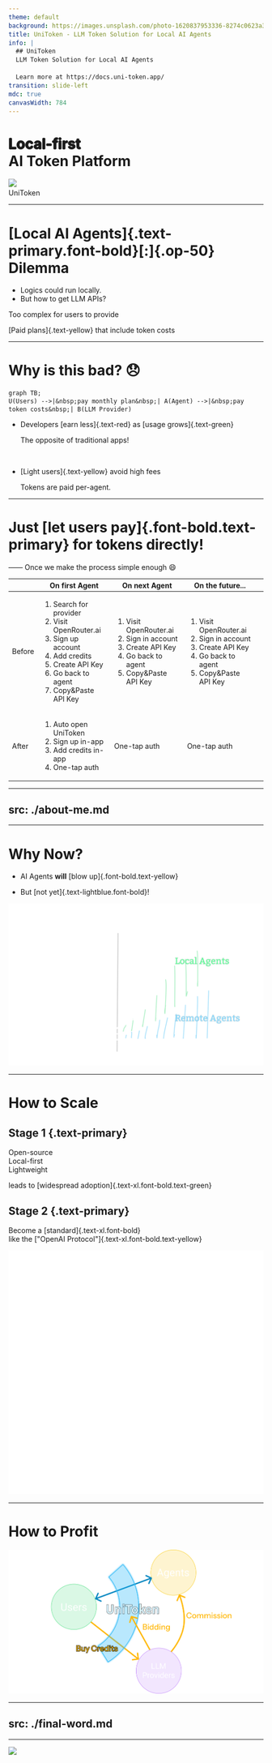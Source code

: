 ```yaml
---
theme: default
background: https://images.unsplash.com/photo-1620837953336-8274c0623a3c
title: UniToken - LLM Token Solution for Local AI Agents
info: |
  ## UniToken
  LLM Token Solution for Local AI Agents

  Learn more at https://docs.uni-token.app/
transition: slide-left
mdc: true
canvasWidth: 784
---
```


# <span text-lightblue class="text-outline-outward">Local-first</span><br> AI Token <span font-bold>Platform</span>

<div op-80 mt--1 mb-4>

</div>

<img src="https://docs.uni-token.app/logo-dark.png" v-drag="[597,376,40,NaN]" backdrop-blur-xs rounded-xl />

<div v-drag="[640,382,103,NaN]" text-2xl>
UniToken
</div>

<style>

.text-outline-outward {
  text-shadow:
    -1px 0 0 #333,
     1px 0 0 #333,
     0 -1px 0 #333,
     0 1px 0 #333;
}

</style>

---

# [Local AI Agents]{.text-primary.font-bold}[:]{.op-50} Dilemma

<div ml-4 text-2xl space-y-4 class="text-#ddd">
<div mb-8 mt-8 ml-5>

- Logics could run locally.
- But how to get LLM APIs?

</div>
<div><carbon-close-large text-red text-3xl mb--1 mx-2 />Too complex for <span text-red>users to provide</span></div>

<div>

<carbon-arrow-right text-3xl mx-2 mb--1 text-yellow />[Paid plans]{.text-yellow} that include token costs

</div>
</div>

---

# Why is this bad? 😞

```mermaid{scale:0.85,class:'ml-8'}
graph TB;
U(Users) -->|&nbsp;pay monthly plan&nbsp;| A(Agent) -->|&nbsp;pay token costs&nbsp;| B(LLM Provider)
```

<div fixed left-66 top-30>

- <span text-2xl>Developers [earn less]{.text-red} as [usage grows]{.text-green}</span>

  <div op-80> The opposite of traditional apps! </div>

<br>

- <span text-2xl>[Light users]{.text-yellow} avoid high fees</span>

  <div op-80> Tokens are paid per-agent. </div>

</div>

---

# Just [let users pay]{.font-bold.text-primary} for tokens directly!

<div />

<div text-xl>
—— Once we make the process simple enough 😄
</div>

<div mt-4>
<table class="w-full">
  <thead text-sm>
    <tr>
      <th class="pb-1!"></th>
      <th class="pb-1! p-2 font-semibold">On first Agent</th>
      <th class="pb-1! p-2 font-semibold">On next Agent</th>
      <th class="pb-1! p-2 font-semibold">On the future...</th>
      <th class="pb-1!"></th>
    </tr>
  </thead>
  <tbody>
    <tr text-8px op-80>
      <td text-xl>
        Before
      </td>
      <td>
        <ol class="flex flex-col h-full">
          <li>Search for provider</li>
          <li>Visit <span class="font-mono">OpenRouter.ai</span></li>
          <li>Sign up account</li>
          <li>Add credits</li>
          <li>Create API Key</li>
          <li>Go back to agent</li>
          <li>Copy&Paste API Key</li>
        </ol>
      </td>
      <td align-top>
        <ol class="flex flex-col h-full">
          <li>Visit <span class="font-mono">OpenRouter.ai</span></li>
          <li>Sign in account</li>
          <li>Create API Key</li>
          <li>Go back to agent</li>
          <li>Copy&Paste API Key</li>
        </ol>
      </td>
      <td align-top>
        <ol class="flex flex-col h-full">
          <li>Visit <span class="font-mono">OpenRouter.ai</span></li>
          <li>Sign in account</li>
          <li>Create API Key</li>
          <li>Go back to agent</li>
          <li>Copy&Paste API Key</li>
        </ol>
      </td>
      <!-- <td text-sm>
        <div class="flex flex-col w-full">
          <div>...</div>
        </div>
      </td> -->
    </tr>
    <tr text-xs>
      <td text-xl>
        After
      </td>
      <td>
        <ol class="flex flex-col h-full text-10px">
          <li><span text-primary font-bold>Auto</span> open UniToken</li>
          <li>Sign up <span text-primary font-bold>in-app</span></li>
          <li>Add credits <span text-primary font-bold>in-app</span></li>
          <li><span text-primary font-bold>One-tap</span> auth</li>
        </ol>
      </td>
      <td text-lg>
        <span text-primary font-bold>One-tap</span> auth
      </td>
      <td text-lg>
        <span text-primary font-bold>One-tap</span> auth
      </td>
      <!-- <td text-sm>
        <div class="flex flex-col w-full">
          <div>...</div>
        </div>
      </td> -->
    </tr>
  </tbody>
</table>
</div>

---
src: ./about-me.md
---

---

# Why Now?

<div text-2xl>

- AI Agents **will** [blow up]{.font-bold.text-yellow}

- But [not yet]{.text-lightblue.font-bold}!

</div>

<img src="./assets/agents-growth.svg" v-drag="[183,89,554,NaN]" />

---

# How to Scale

<div h-6 />

<div flex gap-14 ml-2><div border="l solid #ccc" pl-6>

## Stage 1 {.text-primary}

Open-source <br>
Local-first <br>
Lightweight

leads to [widespread adoption]{.text-xl.font-bold.text-green}

</div><div border="l solid #ccc" pl-6>

## Stage 2 {.text-primary}

Become a [standard]{.text-xl.font-bold}<br>
like the ["OpenAI Protocol"]{.text-xl.font-bold.text-yellow}

<img src="./assets/plug.svg" v-drag="[458,245,155,NaN]" />

</div></div>

---

<div class="fixed left-14 top-10">

# How to Profit

</div>

<img src="./assets/how-to-profit.svg" fixed h-102 top-4 bottom-4 />

---
src: ./final-word.md
---

---

<img src="https://docs.uni-token.app/arch.png" v-drag="[44,32,700,NaN]" rounded-xl />
